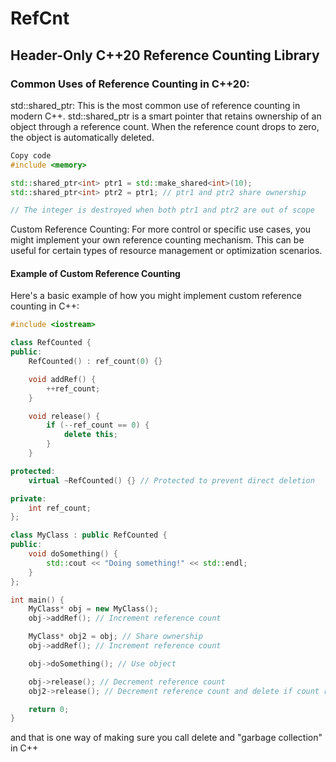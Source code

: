 # RefCnt
## Header-Only C++20 Reference Counting Library




### Common Uses of Reference Counting in C++20:

std::shared_ptr: This is the most common use of reference counting in modern C++. std::shared_ptr is a smart pointer that retains ownership of an object through a reference count. When the reference count drops to zero, the object is automatically deleted.

```cpp
Copy code
#include <memory>

std::shared_ptr<int> ptr1 = std::make_shared<int>(10);
std::shared_ptr<int> ptr2 = ptr1; // ptr1 and ptr2 share ownership

// The integer is destroyed when both ptr1 and ptr2 are out of scope

```
Custom Reference Counting: For more control or specific use cases, you might implement your own reference counting mechanism. This can be useful for certain types of resource management or optimization scenarios.


#### Example of Custom Reference Counting
Here's a basic example of how you might implement custom reference counting in C++:
```cpp
#include <iostream>

class RefCounted {
public:
    RefCounted() : ref_count(0) {}

    void addRef() {
        ++ref_count;
    }

    void release() {
        if (--ref_count == 0) {
            delete this;
        }
    }

protected:
    virtual ~RefCounted() {} // Protected to prevent direct deletion

private:
    int ref_count;
};

class MyClass : public RefCounted {
public:
    void doSomething() {
        std::cout << "Doing something!" << std::endl;
    }
};

int main() {
    MyClass* obj = new MyClass();
    obj->addRef(); // Increment reference count

    MyClass* obj2 = obj; // Share ownership
    obj->addRef(); // Increment reference count

    obj->doSomething(); // Use object

    obj->release(); // Decrement reference count
    obj2->release(); // Decrement reference count and delete if count reaches zero

    return 0;
}
```
and that is one way of making sure you call delete and "garbage collection" in C++
